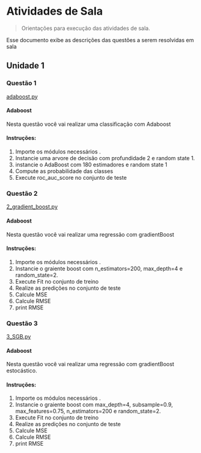 # Atividades de Sala
> Orientações para execução das atividades de sala.

Esse documento exibe as descrições das questões a serem resolvidas em sala

##  Unidade 1  

### Questão 1

[adaboost.py](1_adaboost.py)

#### Adaboost

Nesta questão você vai realizar uma classificação com Adaboost

#### Instruções:

1)  Importe os módulos necessários .
2) Instancie  uma arvore de decisão com profundidade 2 e random state 1.
3) instancie o AdaBoost com 180 estimadores e random state 1
4) Compute as probabilidade das classes
5) Execute  roc_auc_score no conjunto de teste


### Questão 2

[2_gradient_boost.py](2_gradient_boost.py)

#### Adaboost

Nesta questão você vai realizar uma regressão com gradientBoost

#### Instruções:

1)  Importe os módulos necessários .
2) Instancie  o graiente boost com n_estimators=200, max_depth=4 e  random_state=2.
3) Execute Fit no conjunto de treino
4) Realize as predições no conjunto de teste
5) Calcule MSE
6) Calcule RMSE
7) print RMSE



### Questão 3

[3_SGB.py](3_SGB.py)

#### Adaboost

Nesta questão você vai realizar uma regressão com gradientBoost estocástico.
 
#### Instruções:

1)  Importe os módulos necessários .
2) Instancie  o graiente boost com max_depth=4,  subsample=0.9, max_features=0.75, n_estimators=200 e random_state=2.
3) Execute Fit no conjunto de treino
4) Realize as predições no conjunto de teste
5) Calcule MSE
6) Calcule RMSE
7) print RMSE
